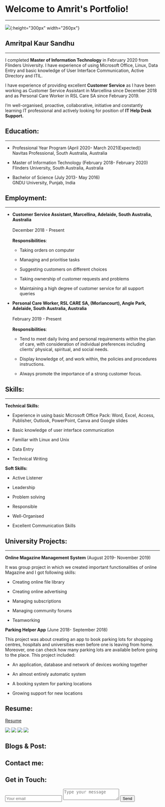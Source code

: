 
# Welcome to Amrit's Portfolio!
  -----------------------------
  
![](Images/WhatsApp%20Image%202020-11-29%20at%205.15.08%20PM.jpeg){:height="300px" width="260px"} 
## Amritpal Kaur Sandhu
  --------------------

I completed **Master of Information Technology** in February 2020 from Flinders University. I have experience of using Microsoft Office, Linux, Data Entry and basic knowledge of User Interface Communication, Active Directory and ITIL.


I have experience of providing excellent **Customer Service** as I have been working as Customer Service Assistant in Marcellina since December 2018 and as Personal Care Worker in RSL Care SA since February 2019. 


I’m well-organised, proactive, collaborative, initiative and constantly learning IT professional and actively looking for position of **IT Help Desk Support.**

## Education:
  ----------
  
+ Professional Year Program  (April 2020- March 2021(Expected)) <br>
  Navitas Professional, South Australia, Australia
  
+ Master of Information Technology (February 2018- February 2020)<br>
  Flinders University, South Australia, Australia
  
+ Bachelor of Science (July 2013- May 2016)<br>
  GNDU University, Punjab, India

## Employment:
   -----------
  
+ **Customer Service Assistant, Marcellina, Adelaide, South Australia, Australia** <br>
  <br>
  December 2018 - Present <br>
  <br>
  **Responsibilities**: 
  - Taking orders on computer

  - Managing and prioritise tasks
  
  - Suggesting customers on different choices
  
  - Taking ownership of customer requests and problems
  
  - Maintaining a high degree of customer service for all support queries


+ **Personal Care Worker, RSL CARE SA, (Morlancourt), Angle Park, Adelaide, South Australia, Australia** <br>
  <br>
  February 2019 - Present <br>
  <br>
  **Responsibilities**:
  - Tend to meet daily living and personal requirements within the plan of care, with consideration of individual preferences including clients’ physical,                         spiritual, and social needs.
  
  - Display knowledge of, and work within, the policies and procedures instructions.
  
  - Always promote the importance of a strong customer focus.
  

## Skills:
   -----------
  
 **Technical Skills:**
+ Experience in using basic Microsoft Office Pack: Word, Excel, Access, Publisher, Outlook, PowerPoint, Canva and Google slides

+ Basic knowledge of user interface communication

+ Familiar with Linux and Unix

+ Data Entry

+ Technical Writing

**Soft Skills:**
+ Active Listener

+ Leadership

+ Problem solving

+ Responsible

+ Well-Organised

+ Excellent Communication Skills

## University Projects:
   --------------------
 
**Online Magazine Management System** (August 2019- November 2019)<br>     

It was group project in which we created important functionalities of online Magazine and I got following skills: 

+	Creating online file library 

+	Creating online advertising  

+	Managing subscriptions 

+	Managing community forums

+	Teamworking

**Parking Helper App** (June 2018- September 2018)<br>	

This project was about creating an app to book parking lots for shopping centres, hospitals and universities even before one is leaving from home. Moreover, one can check how many parking lots are available before going to the place. This project included:

+ An application, database and network of devices working together

+ An almost entirely automatic system

+	A booking system for parking locations

+	Growing support for new locations


## Resume:

[Resume](https://docs.google.com/viewer?url=https://raw.githubusercontent.com/Amritsandhu95/Amrit_Portfolio/main/Resume-IT-Amrit%20Sandhu.pdf)<br>


![](Images/resume%201.PNG)
![](Images/resume%202.PNG)
![](Images/resume%203.PNG)
![](Images/resume%204.PNG)

## Blogs & Post:



## Contact me:
<!-- modify this form HTML and place wherever you want your form -->
<div id="Contact">
  <h2>Get in Touch:</h2>
  <div id="Contact-from">
<form
  action="https://formspree.io/f/mwkwrkqr"
  method="POST"
>
  <input type="hidden" name="_subject" value="Contact request from personal website" />
                <input type="email" name="_replyto" placeholder="Your email" required>
                <textarea name="message" placeholder="Type your message" required></textarea>
                <button type="submit">Send</button>
            </form>
        </div>
    </div>
  



